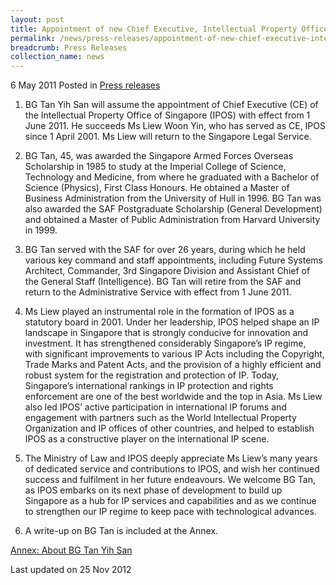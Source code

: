 ```yaml
---
layout: post
title: Appointment of new Chief Executive, Intellectual Property Office of Singapore
permalink: /news/press-releases/appointment-of-new-chief-executive-intellectual-property-office-of-singapore
breadcrumb: Press Releases
collection_name: news
---
```



6 May 2011 Posted in [Press releases](/news/press-releases)

1. BG Tan Yih San will assume the appointment of Chief Executive (CE) of the Intellectual Property Office of Singapore (IPOS) with effect from 1 June 2011. He succeeds Ms Liew Woon Yin, who has served as CE, IPOS since 1 April 2001. Ms Liew will return to the Singapore Legal Service.

2. BG Tan, 45, was awarded the Singapore Armed Forces Overseas Scholarship in 1985 to study at the Imperial College of Science, Technology and Medicine, from where he graduated with a Bachelor of Science (Physics), First Class Honours. He obtained a Master of Business Administration from the University of Hull in 1996. BG Tan was also awarded the SAF Postgraduate Scholarship (General Development) and obtained a Master of Public Administration from Harvard University in 1999.

3. BG Tan served with the SAF for over 26 years, during which he held various key command and staff appointments, including Future Systems Architect, Commander, 3rd Singapore Division and Assistant Chief of the General Staff (Intelligence). BG Tan will retire from the SAF and return to the Administrative Service with effect from 1 June 2011.

4. Ms Liew played an instrumental role in the formation of IPOS as a statutory board in 2001. Under her leadership, IPOS helped shape an IP landscape in Singapore that is strongly conducive for innovation and investment. It has strengthened considerably Singapore’s IP regime, with significant improvements to various IP Acts including the Copyright, Trade Marks and Patent Acts, and the provision of a highly efficient and robust system for the registration and protection of IP.  Today, Singapore’s international rankings in IP protection and rights enforcement are one of the best worldwide and the top in Asia. Ms Liew also led IPOS’ active participation in international IP forums and engagement with partners such as the World Intellectual Property Organization and IP offices of other countries, and helped to establish IPOS as a constructive player on the international IP scene.

5. The Ministry of Law and IPOS deeply appreciate Ms Liew’s many years of dedicated service and contributions to IPOS, and wish her continued success and fulfilment in her future endeavours. We welcome BG Tan, as IPOS embarks on its next phase of development to build up Singapore as a hub for IP services and capabilities and as we continue to strengthen our IP regime to keep pace with technological advances.

6. A write-up on BG Tan is included at the Annex.


[Annex: About BG Tan Yih San](/files/news/press-releases/2011/05/linkclick7ef8.pdf)



<p class="right-side-updated">Last updated on 25 Nov 2012</p>
